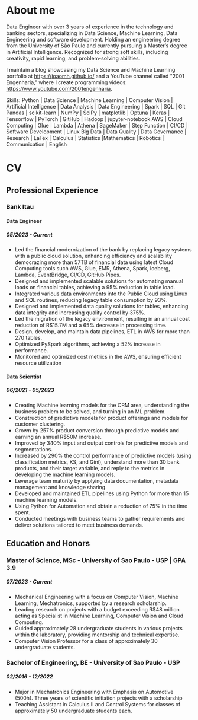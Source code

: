 # About me
Data Engineer with over 3 years of experience in the technology and banking sectors, specializing in Data Science, Machine Learning, Data Engineering and software development. Holding an engineering degree from the University of São Paulo and currently pursuing a Master’s degree in Artificial Intelligence. Recognized for strong soft skills, including creativity, rapid learning, and problem-solving abilities.

I maintain a blog showcasing my Data Science and Machine Learning portfolio at https://joaomh.github.io/ and a YouTube channel called "2001 Engenharia," where I create programming videos: https://www.youtube.com/2001engenharia.

Skills: 
Python | Data Science | Machine Learning | Computer Vision | Artificial Intelligence | Data Analysis | Data Engineering | Spark | SQL | Git 
Pandas | scikit-learn | NumPy | SciPy | matplotlib | Optuna | Keras | Tensorflow | PyTorch | GitHub | Hadoop | jupyter-notebook
AWS | Cloud Computing | Glue | Lambda | Athena | SageMaker | Step Function | CI/CD | Software Development | Linux
Big Data | Data Quality | Data Governance | Research | LaTex | Calculus | Statistics |Mathematics | Robotics | Communication | English

# CV
## Professional Experience
### Bank Itau 
####  Data Engineer
##### 05/2023 - Current
* Led the financial modernization of the bank by replacing legacy systems with a public cloud solution, enhancing efficiency and scalability
democrazing more than 57TB of financial data using latest Cloud Computing tools such AWS, Glue, EMR, Athena, Spark, Iceberg, Lambda,
EventBridge, CI/CD, GitHub Pipes.
* Designed and implemented scalable solutions for automating manual loads on financial tables, achieving a 95% reduction in table load.
* Integrated various data environments into the Public Cloud using Linux and SQL routines, reducing legacy table consumption by 93%.
* Designed and implemented data quality solutions for tables, enhancing data integrity and increasing quality control by 375%.
* Led the migration of the legacy environment, resulting in an annual cost reduction of R$15.7M and a 65% decrease in processing time.
* Design, develop, and maintain data pipelines, ETL in AWS for more than 270 tables.
* Optimized PySpark algorithms, achieving a 52% increase in performance.
* Monitored and optimized cost metrics in the AWS, ensuring efficient resource utilization
####  Data Scientist
##### 06/2021 - 05/2023
* Creating Machine learning models for the CRM area, understanding the business problem to be solved, and turning in an ML problem.
* Construction of predictive models for product offerings and models for customer clustering.
* Grown by 257% product conversion through predictive models and earning an annual R$50M increase.
* Improved by 340% input and output controls for predictive models and segmentations.
* Increased by 290% the control performance of predictive models (using classification metrics, KS, and Gini), understand more than 30
bank products, and their target variable, and reply to the metrics in developing the machine learning models.
* Leverage team maturity by applying data documentation, metadata management and knowledge sharing.
* Developed and maintained ETL pipelines using Python for more than 15 machine learning models.
* Using Python for Automation and obtain a reduction of 75% in the time spent.
* Conducted meetings with business teams to gather requirements and deliver solutions tailored to meet business demands.

## Education and Honors
### Master of Science, MSc - University of Sao Paulo - USP | GPA 3.9
##### 07/2023 - Current
* Mechanical Engineering with a focus on Computer Vision, Machine Learning, Mechatronics, supported by a research scholarship.
* Leading research on projects with a budget exceeding R$48 million acting as Specialist in Machine Learning, Computer Vision and Cloud
Computing.
* Guided approximately 28 undergraduate students in various projects within the laboratory, providing mentorship and technical expertise.
* Computer Vision Professor for a class of approximately 30 undergraduate students.
### Bachelor of Engineering, BE - University of Sao Paulo - USP
##### 02/2016 - 12/2022
* Major in Mechatronics Engineering with Emphasis on Automotive (500h). Three years of scientific initiation projects with a scholarship
* Teaching Assistant in Calculus II and Control Systems for classes of approximately 50 undergraduate students each.